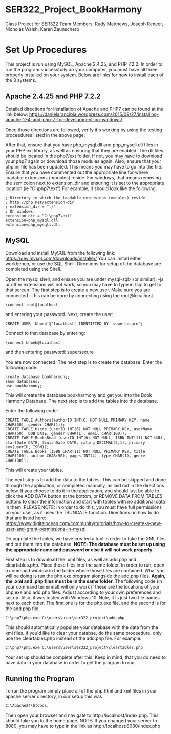 # SER322_Project_BookHarmony
Class Project for SER322
Team Members: 
Rudy Matthews,
Joseph Reneer,
Nicholas Walsh,
Karen Zaunscherb


# Set Up Procedures
This project is run using MySQL, Apache 2.4.25, and PHP 7.2.2. In order to run the program successfully on your computer, you must have all three properly installed on your system. 
Below are links for how to install each of the 3 systems. 

## Apache 2.4.25 and PHP 7.2.2
Detailed directions for installation of Apache and PHP7 can be found at the link below:
https://danielarancibia.wordpress.com/2015/09/27/installing-apache-2-4-and-php-7-for-development-on-windows/

Once those directions are followed, verify it's working by using the testing proceedures listed in the above page.

After that, ensure that you have php_mysql.dll and php_mysqli.dll files in your PHP ext library, as well as ensuring that they are enabled. 
The dll files should be located in the php7/ext folder. If not, you may have to download your php7 again or download those modules again. 
Also, ensure that your php.ini file has been updated. This means you may have to go into the file. 
Ensure that you have commented out the appropriate line for where loadable extensions (modules) reside. 
For windows, that means removing the semicolon next to extension_dir and ensuring it is set to the appropriate location (ie "C:\php7\ext")
For example, it should look like the following:
```
; Directory in which the loadable extensions (modules) reside.
; http://php.net/extension-dir
; extension_dir = "./"
; On windows:
extension_dir = "C:\php7\ext"
extension=php_mysql.dll
extension=php_mysqli.dll
```

## MySQL
Download and install MySQL from the following link: https://dev.mysql.com/downloads/installer/
You can install either workbench, or use the SQL Shell. Directions for setup of the database are completed using the Shell.

Open the mysql shell, and ensure you are under mysql-sql> (or similar). -js or other extensions will not work, so you may have to type in \sql to get to that screen.
The first step is to create a new user. Make sure you are connected - this can be done by connecting using the root@localhost. 
```
\connect root@localhost 
```
and entering your password. 
Next, create the user:
```
CREATE USER 'bhweb'@'localhost' IDENTIFIED BY 'supersecure';
```
Connect to that database by entering:
```
\connect bhweb@localhost   
```
and then entering password: supersecure

You are now connected. The next step is to create the database:
Enter the following code:
```
create database bookharmony;
show databases;
use bookharmony;
```
This will create the database bookharmony and get you into the Book Harmony Database. The next step is to add the tables into the database.

Enter the following code: 
```
CREATE TABLE Authors(authorID INT(6) NOT NULL PRIMARY KEY, name CHAR(50), gender CHAR(1));
CREATE TABLE Users (userID INT(6) NOT NULL PRIMARY KEY, userName CHAR(50), DOB DATE, gender CHAR(1), email CHAR(100));
CREATE TABLE BooksRead (userID INT(6) NOT NULL, ISBN INT(11) NOT NULL, startDate DATE, finishDate DATE, rating DECIMAL(2,1), primary key(userID, ISBN));
CREATE TABLE Books (ISBN CHAR(11) NOT NULL PRIMARY KEY, title CHAR(100), author CHAR(50), pages INT(4), type CHAR(1), genre CHAR(30));
```

This will create your tables. 

The next step is to add the data to the tables. This can be skipped and done through the application, or completed manually, as laid out in the directions below. If you choose to do it in the application, you should just be able to click the ADD DATA button at the bottom, or REMOVE DATA FROM TABLES buttons to clear the information and start with tables with no additional data in them. PLEASE NOTE: In order to do this, you must have full permissions on your user, as it uses the TRUNCATE function. Directions on how to do that are listed here:
https://www.digitalocean.com/community/tutorials/how-to-create-a-new-user-and-grant-permissions-in-mysql

Do populate the tables, we have created a tool in order to take the XML files and put them into the database. 
__NOTE: The database must be set up using the appropriate name and password or else it will not work properly.__

First step is to download the .xml files, as well as add.php and cleartables.php. Place those files into the same folder. 
In order to run, open a command window in the folder where those files are contained. What you will be doing is run the php.exe program alongside the add.php files. __Again, the .xml and .php files must be in the same folder.__
The following code (in your command terminnal) will only work if these are the locations of your php.exe and add.php files. Adjust according to your own preferences and set up. Also, it was tested with Windows 10. Note, it is just two file names next to each other. The first one is for the php.exe file, and the second is for the add.php file.
```
C:\php7\php.exe C:\users\user\ser322_project\add.php
```

This should automatically populate your database with the data from the xml files. If you'd like to clear your databse, do the same proceedure, only use the cleartables.php instead of the add.php file. For example:
```
C:\php7\php.exe C:\users\user\ser322_project\cleartables.php
```
Your set up should be complete after this. Keep in mind, that you do need to have data in your database in order to get the program to run. 

## Running the Program
To run the program simply place all of the php,html and xml files in your apache server directory, in our setup this was 
```
C:\Apache24\htdocs. 
```
Then open your browser and navigate to http://localhost/index.php. This should take you to the home page. NOTE: If you changed your server to 8080, you may have to type in the link as http://localhost:8080/index.php
